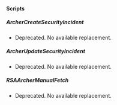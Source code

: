 #### Scripts
##### ArcherCreateSecurityIncident
- Deprecated. No available replacement.
##### ArcherUpdateSecurityIncident
- Deprecated. No available replacement.
##### RSAArcherManualFetch
- Deprecated. No available replacement.